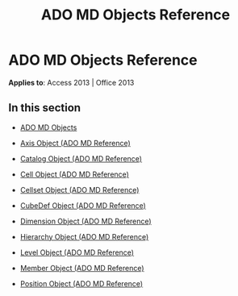 ﻿---
title: ADO MD Objects Reference
TOCTitle: ADO MD Objects
ms:assetid: 81693bb8-661a-4d1e-a534-4ad541d905b2
ms:mtpsurl: https://msdn.microsoft.com/library/JJ249553(v=office.15)
ms:contentKeyID: 48545947
ms.date: 09/18/2015
mtps_version: v=office.15
---

# ADO MD Objects Reference


**Applies to**: Access 2013 | Office 2013

## In this section

  - [ADO MD Objects](ado-md-objects.md)

  - [Axis Object (ADO MD Reference)](axis-object-ado-md-reference.md)

  - [Catalog Object (ADO MD Reference)](catalog-object-ado-md-reference.md)

  - [Cell Object (ADO MD Reference)](cell-object-ado-md-reference.md)

  - [Cellset Object (ADO MD Reference)](cellset-object-ado-md-reference.md)

  - [CubeDef Object (ADO MD Reference)](cubedef-object-ado-md-reference.md)

  - [Dimension Object (ADO MD Reference)](dimension-object-ado-md-reference.md)

  - [Hierarchy Object (ADO MD Reference)](hierarchy-object-ado-md-reference.md)

  - [Level Object (ADO MD Reference)](level-object-ado-md-reference.md)

  - [Member Object (ADO MD Reference)](member-object-ado-md-reference.md)

  - [Position Object (ADO MD Reference)](position-object-ado-md-reference.md)

